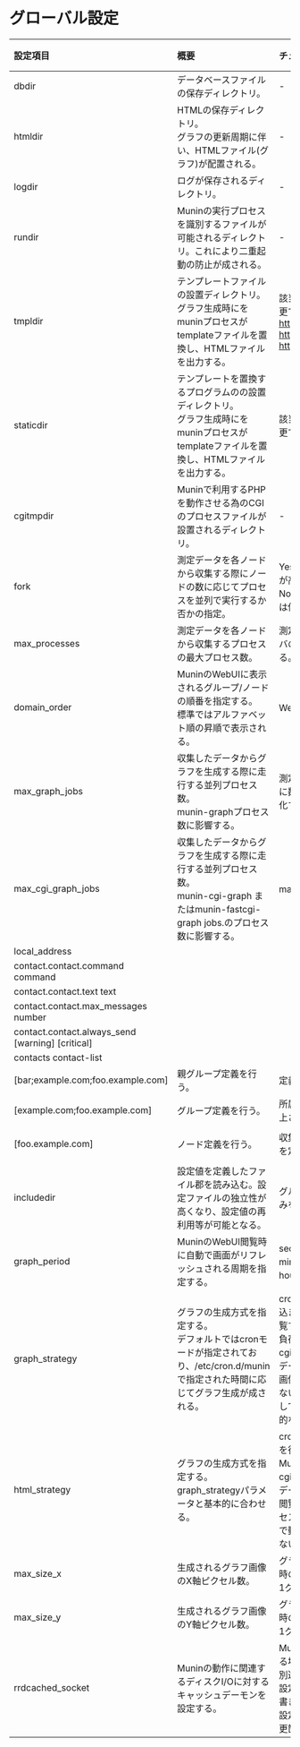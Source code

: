 ﻿# グローバル設定

|設定項目	|概要	|チューニング	|必須	|デフォルト値	|使い方	|
|:-----|:-----|:-----|:-----|:-----|:-----|
|dbdir|データベースファイルの保存ディレクトリ。|-|Yes|/var/lib/munin|dbdir /var/lib/munin|
|htmldir|HTMLの保存ディレクトリ。<br>グラフの更新周期に伴い、HTMLファイル(グラフ)が配置される。|-|Yes|/var/cache/munin/www|htmldir /var/cache/munin/www|
|logdir|ログが保存されるディレクトリ。|-|Yes|/var/log/munin|logdir /var/log/munin|
|rundir|Muninの実行プロセスを識別するファイルが可能されるディレクトリ。これにより二重起動の防止が成される。|-|Yes|/var/run/munin|rundir /var/run/munin|
|tmpldir|テンプレートファイルの設置ディレクトリ。<br>グラフ生成時にをmuninプロセスがtemplateファイルを置換し、HTMLファイルを出力する。|該当するファイル郡を置き換えることでMuninの外観を変更できる。<br>https://github.com/DaveMDS/munin_dynamic_template<br>https://github.com/jonnymccullagh/munstrap<br>https://github.com/Rauks/Moonstrap|Yes|/etc/munin/templates|tmpldir /etc/munin/templates|
|staticdir|テンプレートを置換するプログラムのの設置ディレクトリ。<br>グラフ生成時にをmuninプロセスがtemplateファイルを置換し、HTMLファイルを出力する。|該当するファイル郡を置き換えることでMuninの外観を変更できる。|Yes|/etc/munin/templates|tmpldir /etc/munin/static|
|cgitmpdir|Muninで利用するPHPを動作させる為のCGIのプロセスファイルが設置されるディレクトリ。|-||/var/lib/munin/cgi-tmp|cgitmpdir /var/lib/munin/cgi-tmp|
|fork|測定データを各ノードから収集する際にノードの数に応じてプロセスを並列で実行するか否かの指定。|Yes：収集時間が短くなる。ただし、Muninサーバの負荷が高くなる。<br>No：収集時間が長くなる。ただし、Muninサーバの負荷は低くなる。||Yes|fork Yes|
|max_processes|測定データを各ノードから収集するプロセスの最大プロセス数。|測定ード数に応じて変更する。ただし、応じてMuninサーバの負荷が増減する。並列に処理しない場合は0を指定する。||16|max_processes 8|
|domain_order|MuninのWebUIに表示されるグループ/ノードの順番を指定する。<br>標準ではアルファベット順の昇順で表示される。|WebUIのグループ/ノードを管理規律に従い並び替える。||-|domain_order node1 node2 node3|
|max_graph_jobs|収集したデータからグラフを生成する際に走行する並列プロセス数。<br>munin-graphプロセス数に影響する。|測定対象のノードが多く、グラフ生成に時間を要する際に数値を増やす。ただし、応じてMuninサーバの負荷が変化する。||6|max_graph_jobs 6|
|max_cgi_graph_jobs|収集したデータからグラフを生成する際に走行する並列プロセス数。<br>munin-cgi-graph またはmunin-fastcgi-graph jobs.のプロセス数に影響する。|max_cgi_graph_jobsと同じ値にすること。||6|max_cgi_graph_jobs 6|
|local_address||||||
|contact.contact.command command||||||
|contact.contact.text text||||||
|contact.contact.max_messages number||||||
|contact.contact.always_send [warning] [critical]||||||
|contacts contact-list||||||
|[bar;example.com;foo.example.com]|親グループ定義を行う。|定義したグループをさらにグループ化する。||-|[MyParentGroup;MyGroup;MyNode]|
|[example.com;foo.example.com]|グループ定義を行う。|所属させるノードの種別、用途をグループ化し管理性を向上させる。||-|[MyGroup;MyNode]|
|[foo.example.com]|ノード定義を行う。|収集対象のIPアドレス、プラグインのwarning/critical値を定義する。||[localhost]<br>address 127.0.0.1<br>use_node_name yes|[MyNode]|
|includedir|設定値を定義したファイル郡を読み込む。設定ファイルの独立性が高くなり、設定値の再利用等が可能となる。|グループ/ノード等の単位で設定ファイルを作成し読み込みを行う。||/etc/munin/munin-conf.d|includedir /etc/munin/munin-conf.d|
|graph_period|MuninのWebUI閲覧時に自動で画面がリフレッシュされる周期を指定する。|second：1秒毎に更新される。(負荷高)<br>minute：1分毎に更新される。(負荷中)<br>hour：1時間毎に更新される。(負荷低)||second|graph_period second|
|graph_strategy|グラフの生成方式を指定する。<br>デフォルトではcronモードが指定されており、/etc/cron.d/muninで指定された時間に応じてグラフ生成が成される。|cron：CRONモードで動作し、規定の周期でHTMLに埋め込まれるグラフの画像データの生成を行う。WebUIを閲覧する利用者が多い場合に有効。Muninサーバに平均的に負荷がかかる。<br>cgi：CGIモードで動作し、WebUIにアクセスした時点でデータファイルから動的にHTMLに埋め込まれるグラフの画像データの生成を行う。WebUIを閲覧する利用者が少ない場合に有効。Muninサーバにアクセスした時点に集中して負荷がかかる。また、CGIモードで動作する場合、静的なグラフ画像ファイルは生成/設置されない。||cron|graph_strategy cron|
|html_strategy|グラフの生成方式を指定する。graph_strategyパラメータと基本的に合わせる。|cron：CRONモードで動作し、規定の周期でHTMLの生成を行う。WebUIを閲覧する利用者が多い場合に有効。Muninサーバに平均的に負荷がかかる。<br>cgi：CGIモードで動作し、WebUIにアクセスした時点でデータファイルから動的にHTMLの生成を行う。WebUIを閲覧する利用者が少ない場合に有効。Muninサーバにアクセスした時点に集中して負荷がかかる。また、CGIモードで動作する場合、静的なHTMLファイルは生成/設置されない。||cron|html_strategy cron|
|max_size_x|生成されるグラフ画像のX軸ピクセル数。|グラフの解像度を変更可能。ただし、応じてグラフ生成時のメモリ使用率が増減する。<br>1グラフ画像生成：4000px * 4000px = 約1.92MB||4000|max_size_x 4000|
|max_size_y|生成されるグラフ画像のY軸ピクセル数。|グラフの解像度を変更可能。ただし、応じてグラフ生成時のメモリ使用率が増減する。<br>1グラフ画像生成：4000px * 4000px = 約1.92MB||4000|max_size_y 4000|
|rrdcached_socket|Muninの動作に関連するディスクI/Oに対するキャッシュデーモンを設定する。|Muninサーバ側のディスクI/Oがボトルネックとなっている場合に有効な設定。<br>別途rrdtool(1.4以上)が必須。<br>設定：各ノードから測定データを収集と連動しディスクに書き込みを行う。<br>設定済：各ノードからの測定データをキャッシュし、変更箇所のみ書き込みを行う。(ディスクI/O低減)||-|rrdcached_socket /var/run/rrdcached/rrdcached.sock|
